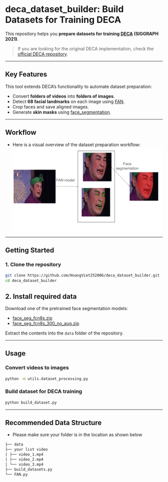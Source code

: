 # deca_dataset_builder: Build Datasets for Training DECA

This repository helps you **prepare datasets for training [DECA](https://github.com/YadiraF/DECA) (SIGGRAPH 2021)**.  

> If you are looking for the original DECA implementation, check the [official DECA repository](https://github.com/YadiraF/DECA).

---

## Key Features
This tool extends DECA’s functionality to automate dataset preparation:

- Convert **folders of videos** into **folders of images**.  
- Detect **68 facial landmarks** on each image using [FAN](https://github.com/1adrianb/2D-and-3D-face-alignment).  
- Crop faces and save aligned images.  
- Generate **skin masks** using [face_segmentation](https://github.com/YuvalNirkin/face_segmentation).  

---
## Workflow
- Here is a visual overview of the dataset preparation workflow:
![Workflow](data/images/work_flow.png)
---

## Getting Started

### 1. Clone the repository
```bash
git clone https://github.com/HoangViet252006/deca_dataset_builder.git
cd deca_dataset_builder
```
## 2. Install required data

Download one of the pretrained face segmentation models:

- [face_seg_fcn8s.zip](https://github.com/YuvalNirkin/face_segmentation/releases/download/1.0/face_seg_fcn8s.zip)
- [face_seg_fcn8s_300_no_aug.zip](https://github.com/YuvalNirkin/face_segmentation/releases/download/1.1/face_seg_fcn8s_300_no_aug.zip)

Extract the contents into the `data` folder of the repository.

---

## Usage

### Convert videos to images
```bash
python -m utils.dataset_processing.py
```
### Build dataset for DECA training
```bash
python build_dataset.py
```
--- 
## Recommended Data Structure
- Please make sure your folder is in the location as shown below
```
├── data
├── your list video
| ├── video_1.mp4
| ├── video_2.mp4
| └── video_3.mp4
├── build_datasets.py
└── FAN.py
```